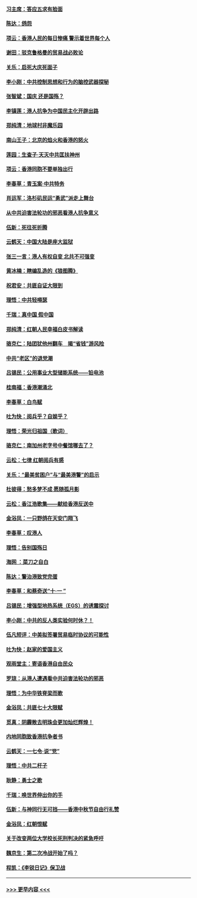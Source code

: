 #### [习主席：答应五求有脸面](../pages/nsc993/n11563953.md?t=10022333) 
#### [陈达：鸽怨](../pages/nsc993/n11561879.md?t=10022333) 
#### [项云：香港人民的每日惨痛  警示着世界每个人](../pages/nsc993/n11559273.md?t=10022333) 
#### [谢田：驳克鲁格曼的贸易战必败论](../pages/nsc993/n11555840.md?t=10022333) 
#### [关乐：启死大庆死面子](../pages/nsc993/n11556823.md?t=10022333) 
#### [李小刚：中共控制思想和行为的脑控武器探秘](../pages/nsc993/n11556776.md?t=10022333) 
#### [张智斌：国庆  还是国殇？](../pages/nsc993/n11556617.md?t=10022333) 
#### [李镇莲：港人抗争为中国民主化开辟出路](../pages/nsc993/n11556570.md?t=10022333) 
#### [郑纯清：地球村非魔乐园](../pages/nsc993/n11555415.md?t=10022333) 
#### [南山王子：北京的焰火和香港的怒火](../pages/nsc993/n11555318.md?t=10022333) 
#### [莲园：生查子·天灭中共匡扶神州](../pages/nsc993/n11555302.md?t=10022333) 
#### [项云：香港同胞不要单独出行](../pages/nsc993/n11555276.md?t=10022333) 
#### [李春草：青玉案‧中共特务](../pages/nsc993/n11552356.md?t=10022333) 
#### [肖运军：洛杉矶民运“勇武”派走上舞台](../pages/nsc993/n11551595.md?t=10022333) 
#### [从中共迫害法轮功的邪恶看港人抗争意义](../pages/nsc993/n11540858.md?t=10022333) 
#### [伍新：死往死折腾](../pages/nsc993/n11550174.md?t=10022333) 
#### [云鹤天：中国大陆是座大监狱](../pages/nsc993/n11550155.md?t=10022333) 
#### [张三一言：港人有权自变 北共不可强变](../pages/nsc993/n11550132.md?t=10022333) 
#### [黄冰楠：瞎编乱造的《狼图腾》](../pages/nsc993/n11550082.md?t=10022333) 
#### [祝君安：共匪自证大限到](../pages/nsc993/n11550041.md?t=10022333) 
#### [理悟：中共轻嘚瑟](../pages/nsc993/n11547978.md?t=10022333) 
#### [千瑞：真中国 假中国](../pages/nsc993/n11547865.md?t=10022333) 
#### [郑纯清：红朝人民幸福白皮书解读](../pages/nsc993/n11547499.md?t=10022333) 
#### [骆克仁：陆团犹他州翻车　揭“省钱”游风险](../pages/nsc993/n11546977.md?t=10022333) 
#### [中共“老区”的退党潮](../pages/nsc993/n11545995.md?t=10022333) 
#### [吕锡民：公用事业大型储能系统——铅电池](../pages/nsc993/n11545701.md?t=10022333) 
#### [桂南福：香港潮涌北](../pages/nsc993/n11545682.md?t=10022333) 
#### [李春草：白鸟赋](../pages/nsc993/n11545663.md?t=10022333) 
#### [吐为快：阅兵乎？自娱乎？](../pages/nsc993/n11545625.md?t=10022333) 
#### [理悟：荣光归祖国（歌词）](../pages/nsc993/n11545616.md?t=10022333) 
#### [骆克仁：南加州老字号中餐馆哪去了？](../pages/nsc993/n11545120.md?t=10022333) 
#### [云松：七律 红朝阅兵有感](../pages/nsc993/n11542394.md?t=10022333) 
#### [关乐：“最美贫困户”与“最美港警”的启示](../pages/nsc993/n11542252.md?t=10022333) 
#### [杜彼得：愁多梦不成 愿随孤月影](../pages/nsc993/n11540296.md?t=10022333) 
#### [云松：香江浩歌集——献给香港反送中](../pages/nsc993/n11540149.md?t=10022333) 
#### [金浴凤：一只野鸽在天安门翔飞](../pages/nsc993/n11540280.md?t=10022333) 
#### [李春草：叹港人](../pages/nsc993/n11540119.md?t=10022333) 
#### [理悟：告别国殇日](../pages/nsc993/n11539610.md?t=10022333) 
#### [海网 ：菜刀之自白](../pages/nsc993/n11539597.md?t=10022333) 
#### [陈达：警治港致党完蛋](../pages/nsc993/n11538127.md?t=10022333) 
#### [李春草：和蔡奇送“十·一 ”](../pages/nsc993/n11537810.md?t=10022333) 
#### [吕锡民：增强型地热系统（EGS）的诱震探讨](../pages/nsc993/n11537765.md?t=10022333) 
#### [李小刚：中共的反人类实验何时休？！](../pages/nsc993/n11537669.md?t=10022333) 
#### [伍凡短评：中美拟签署贸易临时协议的可能性](../pages/nsc993/n11536773.md?t=10022333) 
#### [吐为快：赵家的爱国主义](../pages/nsc993/n11536750.md?t=10022333) 
#### [观雨堂主：寄语香港自由民众](../pages/nsc993/n11536735.md?t=10022333) 
#### [罗琼：从港人遭遇看中共迫害法轮功的邪恶](../pages/nsc993/n11507862.md?t=10022333) 
#### [理悟：为中华铁脊梁而歌](../pages/nsc993/n11534458.md?t=10022333) 
#### [金浴凤：共匪七十大限赋](../pages/nsc993/n11534434.md?t=10022333) 
#### [觅真：阴霾散去明珠会更加灿烂辉煌！](../pages/nsc993/n11531858.md?t=10022333) 
#### [内地同胞致香港抗争者书](../pages/nsc993/n11531645.md?t=10022333) 
#### [云鹤天：一七令‧说“党”](../pages/nsc993/n11529099.md?t=10022333) 
#### [理悟：中共二杆子](../pages/nsc993/n11529046.md?t=10022333) 
#### [耿静：勇士之歌](../pages/nsc993/n11527562.md?t=10022333) 
#### [千瑞：唤世界伸出你的手](../pages/nsc993/n11526942.md?t=10022333) 
#### [伍新：与神同行无可挡——香港中秋节自由行礼赞](../pages/nsc993/n11526801.md?t=10022333) 
#### [金浴凤：红朝恨赋](../pages/nsc993/n11524312.md?t=10022333) 
#### [关于改变两位大学校长死刑判决的紧急呼吁](../pages/nsc993/n11524103.md?t=10022333) 
#### [魏京生：第二次冷战开始了吗？](../pages/nsc993/n11524023.md?t=10022333) 
#### [程凯：《李锐日记》保卫战](../pages/nsc993/n11522922.md?t=10022333) 

----
#### [ >>> 更早内容 <<< ](../indexes/nsc993-earlier.md)
